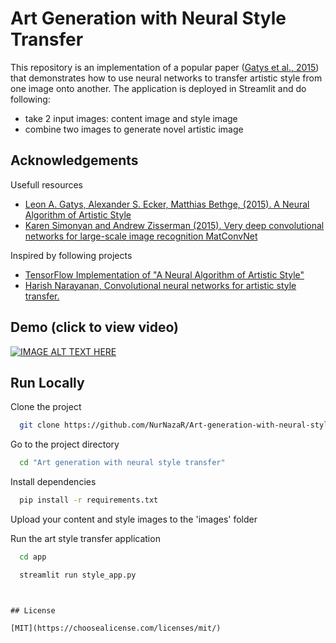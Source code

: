 
#  Art Generation with Neural Style Transfer

This repository is an implementation of a popular paper ([Gatys et al., 2015](https://arxiv.org/abs/1508.06576)) that demonstrates how to use neural networks to transfer artistic style from one image onto another. The application is deployed in Streamlit and do following:
- take 2 input images: content image and style image
- combine two images to generate novel artistic image

## Acknowledgements

Usefull resources
* [Leon A. Gatys, Alexander S. Ecker, Matthias Bethge, (2015). A Neural Algorithm of Artistic Style][1]
* [Karen Simonyan and Andrew Zisserman (2015). Very deep convolutional networks for large-scale image recognition MatConvNet][2]

Inspired by following projects
* [TensorFlow Implementation of "A Neural Algorithm of Artistic Style"][3]
* [Harish Narayanan, Convolutional neural networks for artistic style transfer.][4]

[1]: https://arxiv.org/abs/1508.06576
[2]: https://arxiv.org/pdf/1409.1556.pdf
[3]: http://www.chioka.in/tensorflow-implementation-neural-algorithm-of-artistic-style
[4]: https://harishnarayanan.org/writing/artistic-style-transfer/

## Demo (click to view video)
[![IMAGE ALT TEXT HERE](https://img.youtube.com/vi/iJvPCGDfUqs/0.jpg)](https://www.youtube.com/watch?v=iJvPCGDfUqs)


## Run Locally

Clone the project

```bash
  git clone https://github.com/NurNazaR/Art-generation-with-neural-style-transfer.git
```

Go to the project directory

```bash
  cd "Art generation with neural style transfer"
```

Install dependencies

```bash
  pip install -r requirements.txt
```

Upload your content and style images to the 'images' folder 

Run the art style transfer application

```bash
  cd app
```

```bash
  streamlit run style_app.py 
```

```


## License

[MIT](https://choosealicense.com/licenses/mit/)

